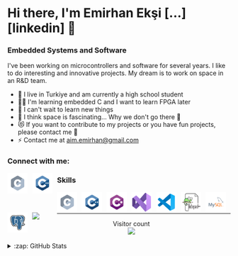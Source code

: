 # Hi there, I'm Emirhan Ekşi [...][linkedin] 👋

### Embedded Systems and Software

I've been working on microcontrollers and software for several years. I like to do interesting and innovative projects. My dream is to work on space in an R&D team.

- 📿 I live in Turkiye and am currently a high school student
- 👨‍💻 I'm learning embedded C and I want to learn FPGA later
- 🔎 I can't wait to learn new things
- 🚀 I think space is fascinating... Why we don't go there 🦾
- 😻 If you want to contribute to my projects or you have fun projects, please contact me 🙏
- ⚡ Contact me at aim.emirhan@gmail.com

### Connect with me:

<img align="left"  width="46px" src="https://raw.githubusercontent.com/embeddedJedi/embeddedJedi/3bedb3ffce1b5a85078af35ab809669c5caf80ef/image/c.svg" style="padding-right:10px;" />

<img align="left" width="46px" src="https://raw.githubusercontent.com/embeddedJedi/embeddedJedi/3bedb3ffce1b5a85078af35ab809669c5caf80ef/image/c%2B%2B.svg" style="padding-right:10px;" />

### Skills

<img align="left"  width="46px" src="https://raw.githubusercontent.com/embeddedJedi/embeddedJedi/3bedb3ffce1b5a85078af35ab809669c5caf80ef/image/c.svg" style="padding-right:10px;" />

<img align="left" width="46px" src="https://raw.githubusercontent.com/embeddedJedi/embeddedJedi/3bedb3ffce1b5a85078af35ab809669c5caf80ef/image/c%2B%2B.svg" style="padding-right:10px;" />

<img align="left" width="46px" src="https://raw.githubusercontent.com/embeddedJedi/embeddedJedi/3bedb3ffce1b5a85078af35ab809669c5caf80ef/image/c%23.svg" style="padding-right:10px;" />

<img align="left"  width="46px" src="https://raw.githubusercontent.com/embeddedJedi/embeddedJedi/3bedb3ffce1b5a85078af35ab809669c5caf80ef/image/vs-studio.svg" style="padding-right:10px;" />

<img align="left"  width="46px" src="https://raw.githubusercontent.com/embeddedJedi/embeddedJedi/3bedb3ffce1b5a85078af35ab809669c5caf80ef/image/vscode.svg" style="padding-right:10px;" />


<img align="left"  width="46px" src="https://github.com/embeddedJedi/embeddedJedi/blob/main/image/notepad++.png?raw=true" style="padding-right:10px;" />

<img align="left"  width="46px" src="https://raw.githubusercontent.com/embeddedJedi/embeddedJedi/3bedb3ffce1b5a85078af35ab809669c5caf80ef/image/mysql.svg" style="padding-right:10px;" />

<img align="left"  width="46px" src="https://raw.githubusercontent.com/embeddedJedi/embeddedJedi/3bedb3ffce1b5a85078af35ab809669c5caf80ef/image/postgresql.svg" style="padding-right:10px;" />

<img align="left" width="46px" src="https://user-images.githubusercontent.com/3369400/139447912-e0f43f33-6d9f-45f8-be46-2df5bbc91289.png" style="padding-right:10px;" />

<br />
<br />

---

<p align="center"> 
  Visitor count<br>
  <img src="https://profile-counter.glitch.me/embeddedJedi/count.svg" />
</p>


<details>
  <summary>:zap: GitHub Stats</summary>

  <img align="left" alt="embeddedJedi's GitHub Stats" src="https://github-readme-stats.vercel.app/api?username=embeddedJedi&show_icons=true&hide_border=false&title_color=ff652f&icon_color=FFE400&bg_color=09131B&text_color=ffffff&border_color=0c1a25" />



